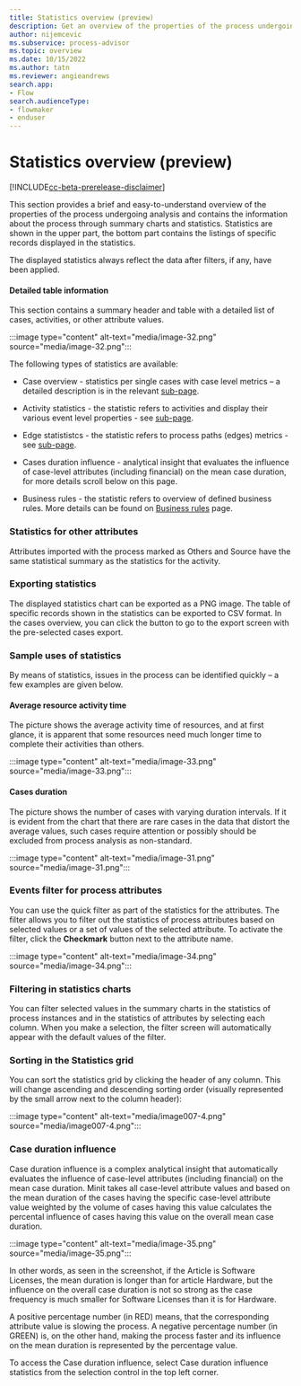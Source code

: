 ```yaml
---
title: Statistics overview (preview)
description: Get an overview of the properties of the process undergoing analysis in the minit desktop application in process advisor.
author: nijemcevic
ms.subservice: process-advisor
ms.topic: overview
ms.date: 10/15/2022
ms.author: tatn
ms.reviewer: angieandrews
search.app:
- Flow
search.audienceType:
- flowmaker
- enduser
---
```


# Statistics overview (preview)

[!INCLUDE[cc-beta-prerelease-disclaimer](../includes/cc-beta-prerelease-disclaimer.md)]

This section provides a brief and easy-to-understand overview of the properties of the process undergoing analysis and contains the information about the process through summary charts and statistics. Statistics are shown in the upper part, the bottom part contains the listings of specific records displayed in the statistics.

The displayed statistics always reflect the data after filters, if any, have been applied.

#### Detailed table information

This section contains a summary header and table with a detailed list of cases, activities, or other attribute values.

:::image type="content" alt-text="media/image-32.png" source="media/image-32.png":::

The following types of statistics are available:

- Case overview - statistics per single cases with case level metrics – a detailed description is in the relevant [sub-page](case-overview-statistics.md).

- Activity statistics - the statistic refers to activities and display their various event level properties - see [sub-page](activities-event-level-statistics.md).

- Edge statististcs - the statistic refers to process paths (edges) metrics - see [sub-page](edge-statistics.md).

- Cases duration influence - analytical insight that evaluates the influence of case-level attributes (including financial) on the mean case duration, for more details scroll below on this page.

- Business rules - the statistic refers to overview of defined business rules. More details can be found on [Business rules](business-rules.md) page.

### Statistics for other attributes

Attributes imported with the process marked as Others and Source have the same statistical summary as the statistics for the activity.

### Exporting statistics

The displayed statistics chart can be exported as a PNG image. The table of specific records shown in the statistics can be exported to CSV format. In the cases overview, you can click the button to go to the export screen with the pre-selected cases export.

### Sample uses of statistics

By means of statistics, issues in the process can be identified quickly – a few examples are given below.

#### Average resource activity time

The picture shows the average activity time of resources, and at first glance, it is apparent that some resources need much longer time to complete their activities than others.

:::image type="content" alt-text="media/image-33.png" source="media/image-33.png":::

#### Cases duration

The picture shows the number of cases with varying duration intervals. If it is evident from the chart that there are rare cases in the data that distort the average values, such cases require attention or possibly should be excluded from process analysis as non-standard.

:::image type="content" alt-text="media/image-31.png" source="media/image-31.png":::

### Events filter for process attributes

You can use the quick filter as part of the statistics for the attributes. The filter allows you to filter out the statistics of process attributes based on selected values or a set of values of the selected attribute. To activate the filter, click the **Checkmark** button next to the attribute name.

:::image type="content" alt-text="media/image-34.png" source="media/image-34.png":::

### Filtering in statistics charts

You can filter selected values in the summary charts in the statistics of process instances and in the statistics of attributes by selecting each column. When you make a selection, the filter screen will automatically appear with the default values of the filter.

### Sorting in the Statistics grid

You can sort the statistics grid by clicking the header of any column. This will change ascending and descending sorting order (visually represented by the small arrow next to the column header):

:::image type="content" alt-text="media/image007-4.png" source="media/image007-4.png":::

### Case duration influence

Case duration influence is a complex analytical insight that automatically evaluates the influence of case-level attributes (including financial) on the mean case duration. Minit takes all case-level attribute values and based on the mean duration of the cases having the specific case-level attribute value weighted by the volume of cases having this value calculates the percental influence of cases having this value on the overall mean case duration.

:::image type="content" alt-text="media/image-35.png" source="media/image-35.png":::

In other words, as seen in the screenshot, if the Article is Software Licenses, the mean duration is longer than for article Hardware, but the influence on the overall case duration is not so strong as the case frequency is much smaller for Software Licenses than it is for Hardware.

A positive percentage number (in RED) means, that the corresponding attribute value is slowing the process. A negative percentage number (in GREEN) is, on the other hand, making the process faster and its influence on the mean duration is represented by the percentage value.

To access the Case duration influence, select Case duration influence statistics from the selection control in the top left corner.




